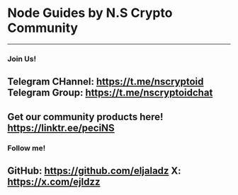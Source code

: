 # Node Guides by N.S Crypto Community
---
### Join Us!
Telegram CHannel: https://t.me/nscryptoid
Telegram Group: https://t.me/nscryptoidchat
---
Get our community products here!
https://linktr.ee/peciNS
---
### Follow me!
GitHub: https://github.com/eljaladz
X: https://x.com/ejldzz
---
